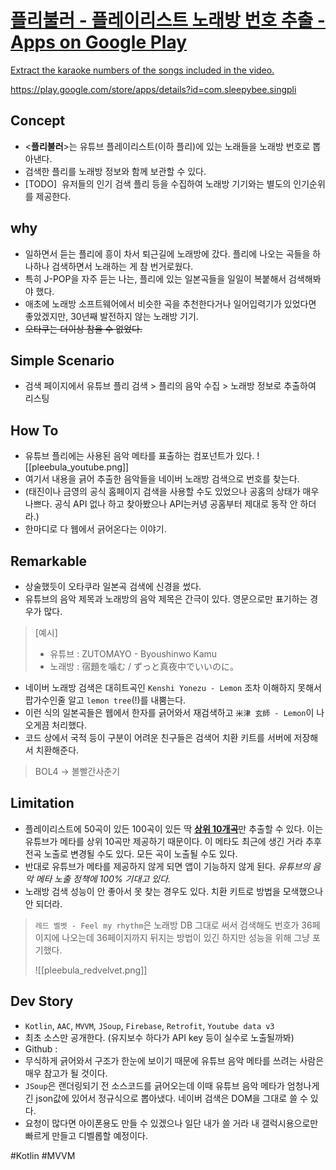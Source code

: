 <div class="rich-link-card-container"><a class="rich-link-card" href="https://play.google.com/store/apps/details?id=com.sleepybee.singpli" target="_blank">
	<div class="rich-link-image-container">
		<div class="rich-link-image" style="background-image: url('https://play-lh.googleusercontent.com/BCdcMz6DI5Vf_fENS3j6-N7qx7CW-TEnLX0FFiMzKlnbTzxrfODlmoyZjhxmeMVFe0_0=w600-h300-pc0xffffff-pd')">
	</div>
	</div>
	<div class="rich-link-card-text">
		<h1 class="rich-link-card-title">플리불러 - 플레이리스트 노래방 번호 추출 - Apps on Google Play</h1>
		<p class="rich-link-card-description">
		Extract the karaoke numbers of the songs included in the video.
		</p>
		<p class="rich-link-href">
		https://play.google.com/store/apps/details?id=com.sleepybee.singpli
		</p>
	</div>
</a></div>

Concept
---

-   <**플리불러**>는 유튜브 플레이리스트(이하 플리)에 있는 노래들을 노래방 번호로 뽑아낸다.
-  검색한 플리를 노래방 정보와 함께 보관할 수 있다.
-   [TODO]  유저들의 인기 검색 플리 등을 수집하여 노래방 기기와는 별도의 인기순위를 제공한다.      
   

why
---

-   일하면서 듣는 플리에 흥이 차서 퇴근길에 노래방에 갔다. 플리에 나오는 곡들을 하나하나 검색하면서 노래하는 게 참 번거로웠다.
-   특히 J-POP을 자주 듣는 나는, 플리에 있는 일본곡들을 일일이 복붙해서 검색해봐야 했다.
-   애초에 노래방 소프트웨어에서 비슷한 곡을 추천한다거나 일어입력기가 있었다면 좋았겠지만, 30년째 발전하지 않는 노래방 기기.
-   ~~오타쿠는 더이상 참을 수 없었다.~~
   

Simple Scenario
---

-   검색 페이지에서 유튜브 플리 검색 > 플리의 음악 수집 > 노래방 정보로 추출하여 리스팅   
   

How To
---

-   유튜브 플리에는 사용된 음악 메타를 표출하는 컴포넌트가 있다.
  ![[pleebula_youtube.png]]
-   여기서 내용을 긁어 추출한 음악들을 네이버 노래방 검색으로 번호를 찾는다.
-   (태진이나 금영의 공식 홈페이지 검색을 사용할 수도 있었으나 공홈의 상태가 매우 나쁘다. 공식 API 없나 하고 찾아봤으나 API는커녕 공홈부터 제대로 동작 안 하더라.)
-   한마디로 다 웹에서 긁어온다는 이야기.


Remarkable
---

-   상술했듯이 오타쿠라 일본곡 검색에 신경을 썼다.
-   유튜브의 음악 제목과 노래방의 음악 제목은 간극이 있다. 영문으로만 표기하는 경우가 많다.
> [예시]
> - 유튜브 :  ZUTOMAYO - Byoushinwo Kamu
> - 노래방 : 宿題を噛む / ずっと真夜中でいいのに。

- 네이버 노래방 검색은 대히트곡인 `Kenshi Yonezu - Lemon` 조차 이해하지 못해서  팝가수인줄 알고 `lemon tree`(!)를 내뿜는다.
-   이런 식의 일본곡들은 웹에서 한자를 긁어와서 재검색하고 `米津 玄師 - Lemon`이 나오게끔 처리했다.
-   코드 상에서 국적 등이 구분이 어려운 친구들은 검색어 치환 키트를 서버에 저장해서 치환해준다. 

>  BOL4 -> 볼빨간사춘기
    

Limitation
---

-   플레이리스트에 50곡이 있든 100곡이 있든 딱 <u>**상위 10개곡**</u>만 추출할 수 있다. 이는 유튜브가 메타를 상위 10곡만 제공하기 때문이다. 이 메타도 최근에 생긴 거라 추후 전곡 노출로 변경될 수도 있다. 모든 곡이 노출될 수도 있다.
-   반대로 유튜브가 메타를 제공하지 않게 되면 앱이 기능하지 않게 된다. *유튜브의 음악 메타 노출 정책에 100% 기대고 있다.*
-  노래방 검색 성능이 안  좋아서 못 찾는 경우도 있다. 치환  키트로 방법을 모색했으나 안  되더라.
> `레드 벨벳 - Feel my rhythm`은 노래방 DB 그대로 써서 검색해도 번호가 36페이지에 나오는데 36페이지까지 뒤지는 방법이 있긴 하지만 성능을 위해 그냥 포기했다.
> 
> ![[pleebula_redvelvet.png]]



Dev Story
---

-   `Kotlin`, `AAC`, `MVVM`, `JSoup`, `Firebase`, `Retrofit`, `Youtube data v3`
- 최초 소스만 공개한다. (유지보수 하다가 API key 등이 실수로 노출될까봐)
- Github :
- 무식하게 긁어와서 구조가 한눈에 보이기 때문에 유튜브 음악 메타를 쓰려는 사람은 매우 참고가 될 것이다.
-   `JSoup`은 랜더링되기 전 소스코드를 긁어오는데 이때 유튜브 음악 메타가 엄청나게 긴 json값에 있어서 정규식으로 뽑아냈다. 네이버 검색은 DOM을 그대로 쓸 수 있다.
-   요청이 많다면 아이폰용도 만들 수 있겠으나 일단 내가 쓸 거라 내 갤럭시용으로만 빠르게 만들고 디벨롭할 예정이다. 

#Kotlin
#MVVM

